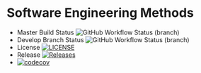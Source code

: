 # Software Engineering Methods
* Master Build Status ![GitHub Workflow Status (branch)](https://img.shields.io/github/actions/workflow/status/Devtheprogrammer-maker/sem/main.yml?branch=master)
* Develop Branch Status ![GitHub Workflow Status (branch)](https://img.shields.io/github/actions/workflow/status/Devtheprogrammer-maker/sem/main.yml?branch=develop)
* License [![LICENSE](https://img.shields.io/github/license/Devtheprogrammer-maker/sem.svg?style=flat-square)](https://github.com/Devtheprogrammer-maker/sem/blob/master/LICENSE)
* Release [![Releases](https://img.shields.io/github/release/Devtheprogrammer-maker/sem/all.svg?style=flat-square)](https://github.com/Devtheprogrammer-maker/sem/releases)
* [![codecov](https://codecov.io/github/Devtheprogrammer-maker/sem/graph/badge.svg?token=7357JBZ57O)](https://codecov.io/github/Devtheprogrammer-maker/sem)